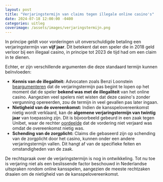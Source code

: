 ```yaml
---
layout: post
title: "Verjaringstermijn van claims tegen illegale online casino's"
date: 2024-07-18 12:00:00 -0400
categories: uitleg
coverimage: /assets/images/verjaringstermijn.png
---
```


In principe geldt voor vorderingen uit onverschuldigde betaling een verjaringstermijn van **vijf jaar**. Dit betekent dat een speler die in 2018 geld verloor bij een illegaal casino, in principe tot 2023 de tijd had om een claim in te dienen. 

Echter, er zijn verschillende argumenten die deze standaard termijn kunnen beïnvloeden:

* **Kennis van de illegaliteit:** Advocaten zoals Benzi Loonstein [beargumenteren](https://www.casinonieuws.nl/interviews/interview-benzi-loonstein/) dat de verjaringstermijn pas begint te lopen op het moment dat de speler **bekend was met de illegaliteit** van het online casino. Aangezien veel spelers niet wisten dat deze casino's zonder vergunning opereerden, zou de termijn in veel gevallen pas later ingaan. 
* **Nietigheid van de overeenkomst:** Indien de kansspelovereenkomst nietig wordt verklaard, kan de **algemene verjaringstermijn van twintig jaar** van toepassing zijn. Dit is bijvoorbeeld gebeurd in een zaak tegen Unibet, waar de rechter [oordeelde](https://uitspraken.rechtspraak.nl/details?id=ECLI:NL:RBOVE:2024:3191) dat de vordering niet verjaard was omdat de overeenkomst nietig was. 
* **Schending van de zorgplicht:**  Claims die gebaseerd zijn op schending van de zorgplicht door het casino, kunnen onder een andere verjaringstermijn vallen. Dit hangt af van de specifieke feiten en omstandigheden van de zaak.

De rechtspraak over de verjaringstermijn is nog in ontwikkeling. Tot nu toe is verjaring niet als een beslissende factor beschouwd in Nederlandse uitspraken rondom online kansspelen, aangezien de meeste rechtzaken draaien om de nietigheid van de kansspelovereenkomst.
